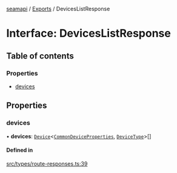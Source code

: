 [seamapi](../README.md) / [Exports](../modules.md) / DevicesListResponse

# Interface: DevicesListResponse

## Table of contents

### Properties

- [devices](DevicesListResponse.md#devices)

## Properties

### devices

• **devices**: [`Device`](Device.md)<[`CommonDeviceProperties`](../modules.md#commondeviceproperties), [`DeviceType`](../modules.md#devicetype)\>[]

#### Defined in

[src/types/route-responses.ts:39](https://github.com/seamapi/seamapi-javascript/blob/main/src/types/route-responses.ts#L39)
